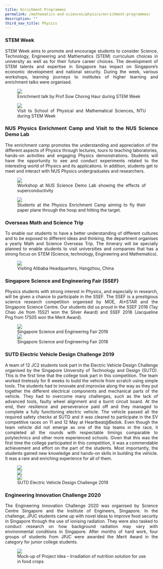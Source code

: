 ```yaml
---
title: Enrichment Programmes
permalink: /mathematics-and-sciences/physics/enrichment-programmes/
description: ""
third_nav_title: Physics
---
```

<h3><strong>STEM Week</strong></h3>
<div align="justify">
<p>
STEM Week aims to&nbsp;promote and encourage students to consider Science, Technology, Engineering and Mathematics (STEM) curriculum choices in university as well as for their future career choices. The development of STEM talents and expertise in Singapore has impact on Singapore’s economic development and national security. During the week, various workshops, learning journeys to institutes of higher learning and enrichment talks were organised.</p>

<figure>
<img src="/images/JPJC%20Experience/Curriculum/Mathematics%20and%20Sciences/Physics/Enrichment%20Programmes/pic1.jpg">
<figcaption>
Enrichment talk by Prof Sow Chorng Haur during STEM Week</figcaption></figure>

<figure>
<img src="/images/JPJC%20Experience/Curriculum/Mathematics%20and%20Sciences/Physics/Enrichment%20Programmes/pic2.jpg">
<figcaption>Visit to School of Physical and Mathematical Sciences, NTU during STEM Week</figcaption></figure>
	
<h3><strong>NUS Physics Enrichment Camp and Visit to the NUS Science Demo Lab</strong></h3>
<p>
The enrichment camp promotes the understanding and appreciation of the different aspects of Physics through lectures, tours to teaching laboratories, hands-on activities and engaging Physics demonstrations. Students will have the opportunity to see and conduct experiments related to the interesting world of Physics and its applications. In addition, students get to meet and interact with NUS Physics undergraduates and researchers.</p>

<figure>
<img src="/images/JPJC%20Experience/Curriculum/Mathematics%20and%20Sciences/Physics/Enrichment%20Programmes/pic3.jpg">
<figcaption>Workshop at NUS Science Demo Lab showing the effects of superconductivity</figcaption></figure>

<figure>
<img src="/images/JPJC%20Experience/Curriculum/Mathematics%20and%20Sciences/Physics/Enrichment%20Programmes/pic4.jpg">
<figcaption>Students at the Physics Enrichment Camp aiming to fly their paper plane through the hoop and hitting the target.</figcaption></figure>

<h3><strong>Overseas Math and Science Trip</strong></h3>
<p>
To enable our students to have a better understanding of different cultures and to be exposed to different ideas and thinking, the department organises a yearly Math and Science Overseas Trip. The itinerary will be specially planned to enable students to visit universities and companies that has a strong focus on STEM (Science, technology, Engineering and Mathematics).</p>

<figure>
<img src="/images/JPJC%20Experience/Curriculum/Mathematics%20and%20Sciences/Physics/Enrichment%20Programmes/pic5.jpg">
<figcaption>Visiting Alibaba Headquarters, Hangzhou, China</figcaption></figure>

<h3><strong>Singapore Science and Engineering Fair (SSEF)</strong></h3>
<p>
Physics students with strong interest in Physics, and especially in research, will be given a chance to participate in the SSEF. The SSEF is a prestigious science research competition organised by MOE, A\*STAR and the Singapore Science Centre.&nbsp;Our students did us proud in the SSEF 2016 (Tay Chao Jie from 15S21 won the Silver Award) and SSEF 2018 (Jacqueline Png&nbsp;from 17S05 won the Merit Award).</p>

<figure>
<img src="/images/JPJC%20Experience/Curriculum/Mathematics%20and%20Sciences/Physics/Enrichment%20Programmes/pic6.jpg">
<figcaption>Singapore Science and Engineering Fair 2016</figcaption>
<img src="/images/JPJC%20Experience/Curriculum/Mathematics%20and%20Sciences/Physics/Enrichment%20Programmes/pic7.jpg">
<figcaption>Singapore Science and Engineering Fair 2018</figcaption></figure>

<h3><strong>SUTD Electric Vehicle Design Challenge 2019</strong></h3>
<p>
A team of 12 JC2 students took part in the Electric Vehicle Design Challenge organised by the Singapore University of Technology and Design (SUTD). This is the first time that the college took part in this competition. The team worked tirelessly for 6 weeks to build the vehicle from scratch using simple tools. The students had to innovate and improvise along the way as they put together the different electrical components and mechanical parts of the vehicle. They had to overcome many challenges, such as the lack of advanced tools, faulty wheel alignment and a burnt circuit board. At the end, their resilience and perseverance paid off and they managed to complete a fully functioning electric vehicle. The vehicle passed all the required safety checks at SUTD and it was cleared to participate in the EV competitive races on 11 and 12 May at Heartbeat@Bedok. Even though the team vehicle did not emerge as one of the top teams in the race, it completed all the rounds with respectable timings comparable to polytechnics and other more experienced schools. Given that this was the first time the college participated in this competition, it was a commendable achievement and effort on the part of the students. Most importantly, the students gained&nbsp;new knowledge and hands-on skills in building the vehicle. It was a rare and enriching experience for all of them.</p>

<figure>
<img src="/images/JPJC%20Experience/Curriculum/Mathematics%20and%20Sciences/Physics/Enrichment%20Programmes/pic8.jpg"><br>
<img src="/images/JPJC%20Experience/Curriculum/Mathematics%20and%20Sciences/Physics/Enrichment%20Programmes/pic9.jpg"><br>
<img src="/images/JPJC%20Experience/Curriculum/Mathematics%20and%20Sciences/Physics/Enrichment%20Programmes/pic10.jpg"><br>
<figcaption>SUTD Electric Vehicle Design Challenge 2019</figcaption></figure>

<h3><strong>Engineering Innovation Challenge 2020</strong></h3>
<p>
The Engineering Innovation Challenge 2020 was organised by Science Centre Singapore and the Institute of Engineers, Singapore. In the challenge, JPJC students came up with novel ideas to improve food security in Singapore through the use of ionising radiation. They were also tasked to conduct research on how background radiation may vary with environmental conditions in Singapore. After months of hard work, four groups of students from JPJC were awarded the Merit Award in the category for junior college students.</p>

<figure>
<img src="/images/JPJC%20Experience/Curriculum/Mathematics%20and%20Sciences/Physics/Enrichment%20Programmes/pic11.jpg">
<figcaption>Mock-up of Project Idea – Irradiation of nutrition solution for use in food crops</figcaption></figure></div>